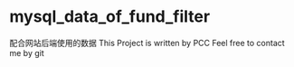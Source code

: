 # mysql_data_of_fund_filter
配合网站后端使用的数据
This Project is written by PCC
Feel free to contact me by git

